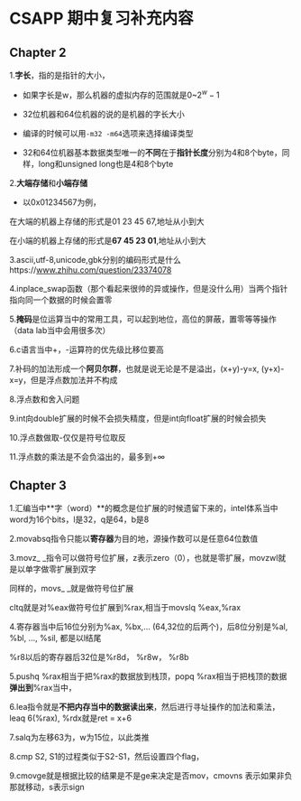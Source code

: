 # CSAPP 期中复习补充内容

## Chapter 2

1.**字长**，指的是指针的大小，

- 如果字长是w，那么机器的虚拟内存的范围就是$0$~$2^{w}-1$

- 32位机器和64位机器的说的是机器的字长大小

- 编译的时候可以用`-m32 -m64`选项来选择编译类型

- 32和64位机器基本数据类型唯一的**不同**在于**指针长度**分别为4和8个byte，同样，long和unsigned long也是4和8个byte

2.**大端存储**和**小端存储**

- 以0x01234567为例，

在大端的机器上存储的形式是01 23 45 67,地址从小到大

在小端的机器上存储的形式是**67 45 23 01**,地址从小到大

3.ascii,utf-8,unicode,gbk分别的编码形式是什么https://www.zhihu.com/question/23374078

4.inplace_swap函数（那个看起来很帅的异或操作，但是没什么用）当两个指针指向同一个数据的时候会置零

5.**掩码**是位运算当中的常用工具，可以起到地位，高位的屏蔽，置零等等操作（data lab当中会用很多次）

6.c语言当中+，-运算符的优先级比移位要高

7.补码的加法形成一个**阿贝尔群**，也就是说无论是不是溢出，(x+y)-y=x, (y+x)-x=y，但是浮点数加法并不构成

8.浮点数和舍入问题

9.int向double扩展的时候不会损失精度，但是int向float扩展的时候会损失

10.浮点数做取-仅仅是符号位取反

11.浮点数的乘法是不会负溢出的，最多到$+\infty$

## Chapter 3

1.汇编当中**字（word）**的概念是位扩展的时候遗留下来的，intel体系当中word为16个bits，l是32，q是64，b是8

2.movabsq指令只能以**寄存器**为目的地，源操作数可以是任意64位数值

3.movz_ _指令可以做符号位扩展，z表示zero（0），也就是零扩展，movzwl就是以单字做零扩展到双字

同样的，movs_ _就是做符号位扩展

cltq就是对%eax做符号位扩展到%rax,相当于movslq %eax,%rax

4.寄存器当中后16位分别为%ax, %bx,... (64,32位的后两个)，后8位分别是%al, %bl, ..., %sil, 都是以l结尾

%r8以后的寄存器后32位是%r8d， %r8w， %r8b

5.pushq %rax相当于把%rax的数据放到栈顶，popq %rax相当于把栈顶的数据**弹出到**%rax当中，

6.lea指令就是**不把内存当中的数据读出来**，然后进行寻址操作的加法和乘法，leaq 6(%rax), %rdx就是ret = x+6

7.salq为左移63为，w为15位，以此类推

8.cmp S2, S1的过程类似于S2-S1，然后设置四个flag，

9.cmovge就是根据比较的结果是不是ge来决定是否mov，cmovns 表示如果非负那就移动，s表示sign
